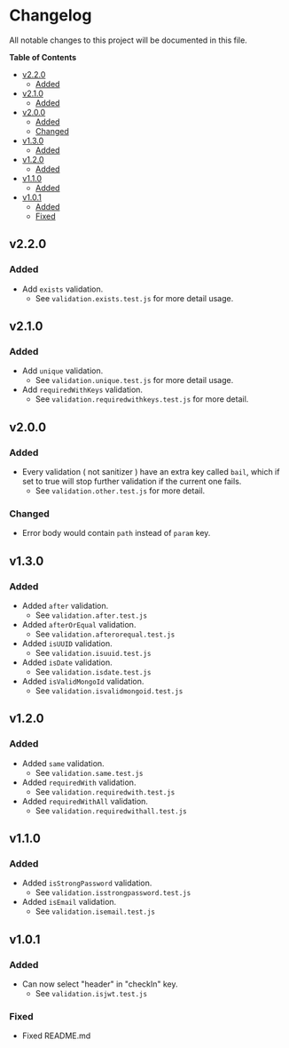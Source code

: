 # Changelog

All notable changes to this project will be documented in this file.

<!-- START doctoc generated TOC please keep comment here to allow auto update -->
<!-- DON'T EDIT THIS SECTION, INSTEAD RE-RUN doctoc TO UPDATE -->
**Table of Contents**

- [v2.2.0](#v220)
  - [Added](#added)
- [v2.1.0](#v210)
  - [Added](#added-1)
- [v2.0.0](#v200)
  - [Added](#added-2)
  - [Changed](#changed)
- [v1.3.0](#v130)
  - [Added](#added-3)
- [v1.2.0](#v120)
  - [Added](#added-4)
- [v1.1.0](#v110)
  - [Added](#added-5)
- [v1.0.1](#v101)
  - [Added](#added-6)
  - [Fixed](#fixed)

<!-- END doctoc generated TOC please keep comment here to allow auto update -->

## v2.2.0

### Added
- Add `exists` validation.
  - See `validation.exists.test.js` for more detail usage.

## v2.1.0

### Added
- Add `unique` validation.
  - See `validation.unique.test.js` for more detail usage.
- Add `requiredWithKeys` validation.
  - See `validation.requiredwithkeys.test.js` for more detail.

## v2.0.0

### Added
- Every validation ( not sanitizer ) have an extra key called `bail`, which if set to true will stop further validation if the current one fails.
  - See `validation.other.test.js` for more detail.

### Changed
- Error body would contain `path` instead of `param` key.

## v1.3.0

### Added
- Added `after` validation.
  - See `validation.after.test.js`
- Added `afterOrEqual` validation.
  - See `validation.afterorequal.test.js`
- Added `isUUID` validation.
  - See `validation.isuuid.test.js`
- Added `isDate` validation.
  - See `validation.isdate.test.js`
- Added `isValidMongoId` validation.
  - See `validation.isvalidmongoid.test.js`

## v1.2.0

### Added
- Added `same` validation.
  - See `validation.same.test.js`
- Added `requiredWith` validation.
  - See `validation.requiredwith.test.js`
- Added `requiredWithAll` validation.
  - See `validation.requiredwithall.test.js`

## v1.1.0

### Added
- Added `isStrongPassword` validation.
  - See `validation.isstrongpassword.test.js`
- Added `isEmail` validation.
  - See `validation.isemail.test.js`


## v1.0.1

### Added
- Can now select "header" in "checkIn" key.
  - See `validation.isjwt.test.js`

### Fixed
- Fixed README.md
